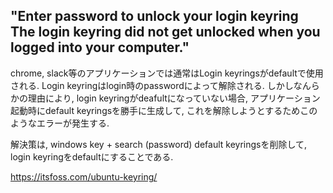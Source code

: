 ## "Enter password to unlock your login keyring The login keyring did not get unlocked when you logged into your computer."
chrome, slack等のアプリケーションでは通常はLogin keyringsがdefaultで使用される. Login keyringはlogin時のpasswordによって解除される. しかしなんらかの理由により, login keyringがdeafultになっていない場合, アプリケーション起動時にdefault keyringsを勝手に生成して, これを解除しようとするためこのようなエラーが発生する.

解決策は, windows key + search (password) default keyringsを削除して, login keyringをdefaultにすることである.

https://itsfoss.com/ubuntu-keyring/
